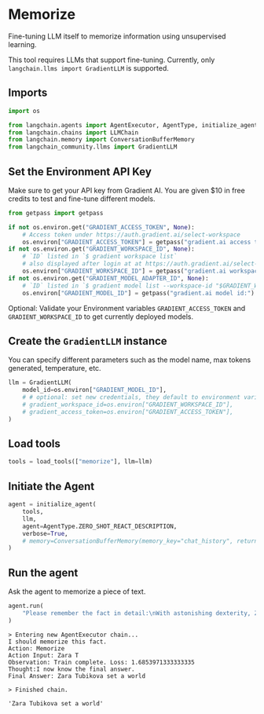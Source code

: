 # Memorize

Fine-tuning LLM itself to memorize information using unsupervised learning.

This tool requires LLMs that support fine-tuning. Currently, only `langchain.llms import GradientLLM` is supported.

## Imports


```python
import os

from langchain.agents import AgentExecutor, AgentType, initialize_agent, load_tools
from langchain.chains import LLMChain
from langchain.memory import ConversationBufferMemory
from langchain_community.llms import GradientLLM
```

## Set the Environment API Key
Make sure to get your API key from Gradient AI. You are given $10 in free credits to test and fine-tune different models.


```python
from getpass import getpass

if not os.environ.get("GRADIENT_ACCESS_TOKEN", None):
    # Access token under https://auth.gradient.ai/select-workspace
    os.environ["GRADIENT_ACCESS_TOKEN"] = getpass("gradient.ai access token:")
if not os.environ.get("GRADIENT_WORKSPACE_ID", None):
    # `ID` listed in `$ gradient workspace list`
    # also displayed after login at at https://auth.gradient.ai/select-workspace
    os.environ["GRADIENT_WORKSPACE_ID"] = getpass("gradient.ai workspace id:")
if not os.environ.get("GRADIENT_MODEL_ADAPTER_ID", None):
    # `ID` listed in `$ gradient model list --workspace-id "$GRADIENT_WORKSPACE_ID"`
    os.environ["GRADIENT_MODEL_ID"] = getpass("gradient.ai model id:")
```

Optional: Validate your Environment variables ```GRADIENT_ACCESS_TOKEN``` and ```GRADIENT_WORKSPACE_ID``` to get currently deployed models.

## Create the `GradientLLM` instance
You can specify different parameters such as the model name, max tokens generated, temperature, etc.


```python
llm = GradientLLM(
    model_id=os.environ["GRADIENT_MODEL_ID"],
    # # optional: set new credentials, they default to environment variables
    # gradient_workspace_id=os.environ["GRADIENT_WORKSPACE_ID"],
    # gradient_access_token=os.environ["GRADIENT_ACCESS_TOKEN"],
)
```

## Load tools


```python
tools = load_tools(["memorize"], llm=llm)
```

## Initiate the Agent


```python
agent = initialize_agent(
    tools,
    llm,
    agent=AgentType.ZERO_SHOT_REACT_DESCRIPTION,
    verbose=True,
    # memory=ConversationBufferMemory(memory_key="chat_history", return_messages=True),
)
```

## Run the agent
Ask the agent to memorize a piece of text.


```python
agent.run(
    "Please remember the fact in detail:\nWith astonishing dexterity, Zara Tubikova set a world record by solving a 4x4 Rubik's Cube variation blindfolded in under 20 seconds, employing only their feet."
)
```
```output
> Entering new AgentExecutor chain...
I should memorize this fact.
Action: Memorize
Action Input: Zara T
Observation: Train complete. Loss: 1.6853971333333335
Thought:I now know the final answer.
Final Answer: Zara Tubikova set a world

> Finished chain.
```


```output
'Zara Tubikova set a world'
```
